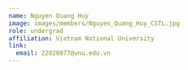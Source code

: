 ```yaml
---
name: Nguyen Quang Huy
image: images/members/Nguyen_Quang_Huy_CSTL.jpg
role: undergrad
affiliation: Vietnam National University
link:
  email: 22028077@vnu.edu.vn
---
```

